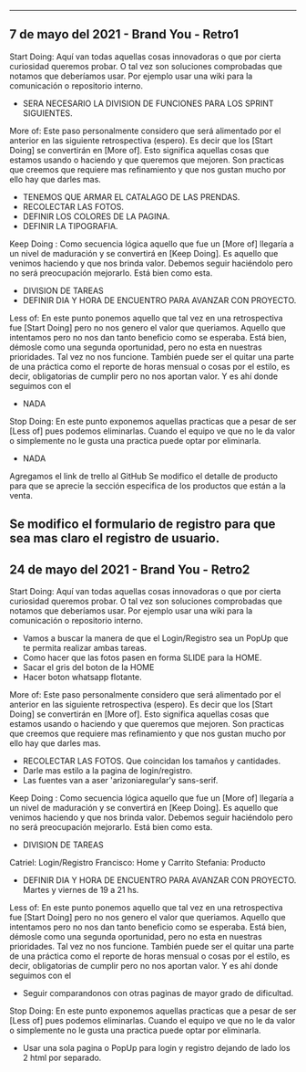 ---------------------------------------------------------------------------------------------------------------------------------------------
7 de mayo del 2021 - Brand You - Retro1
---------------------------------------------------------------------------------------------------------------------------------------------
Start Doing: Aquí van todas aquellas cosas innovadoras o que por cierta curiosidad queremos probar. O tal vez son soluciones comprobadas que notamos que deberíamos usar. Por ejemplo usar una wiki para la comunicación o repositorio interno.

- SERA NECESARIO LA DIVISION DE FUNCIONES PARA LOS SPRINT SIGUIENTES.


More of: Este paso personalmente considero que será alimentado por el anterior en las siguiente retrospectiva (espero). Es decir que los [Start Doing] se convertirán en [More of]. Esto significa aquellas cosas que estamos usando o haciendo y que queremos que mejoren. Son practicas que creemos que requiere mas refinamiento y que nos gustan mucho por ello hay que darles mas.

- TENEMOS QUE ARMAR EL CATALAGO DE LAS PRENDAS.
- RECOLECTAR LAS FOTOS.
- DEFINIR LOS COLORES DE LA PAGINA.
- DEFINIR LA TIPOGRAFIA.

Keep Doing : Como secuencia lógica aquello que fue un [More of] llegaría a un nivel de maduración y se convertirá en [Keep Doing]. Es aquello que venimos haciendo y que nos brinda valor. Debemos seguir haciéndolo pero no será preocupación mejorarlo. Está bien como esta.

- DIVISION DE TAREAS
- DEFINIR DIA Y HORA DE ENCUENTRO PARA AVANZAR CON PROYECTO.

Less of: En este punto ponemos aquello que tal vez en una retrospectiva fue [Start Doing] pero no nos genero el valor que queriamos. Aquello que intentamos pero no nos dan tanto beneficio como se esperaba. Está bien, démosle como una segunda oportunidad, pero no esta en nuestras prioridades. Tal vez no nos funcione. También puede ser el quitar una parte de una práctica como el reporte de horas mensual o cosas por el estilo, es decir, obligatorias de cumplir pero no nos aportan valor. Y es ahí donde seguimos con el

- NADA

Stop Doing: En este punto exponemos aquellas practicas que a pesar de ser [Less of] pues podemos eliminarlas. Cuando el equipo ve que no le da valor o simplemente no le gusta una practica puede optar por eliminarla.

- NADA


Agregamos el link de trello al GitHub
Se modifico el detalle de producto para que se aprecie la sección especifica de los productos que están a la venta.

Se modifico el formulario de registro para que sea mas claro el registro de usuario.
---------------------------------------------------------------------------------------------------------------------------------------------
24 de mayo del 2021 - Brand You - Retro2
---------------------------------------------------------------------------------------------------------------------------------------------
Start Doing: Aquí van todas aquellas cosas innovadoras o que por cierta curiosidad queremos probar. O tal vez son soluciones comprobadas que notamos que deberíamos usar. Por ejemplo usar una wiki para la comunicación o repositorio interno.

- Vamos a buscar la manera de que el Login/Registro sea un PopUp que te permita realizar ambas tareas.
- Como hacer que las fotos pasen en forma SLIDE para la HOME.
- Sacar el gris del boton de la HOME
- Hacer boton whatsapp flotante.

More of: Este paso personalmente considero que será alimentado por el anterior en las siguiente retrospectiva (espero). Es decir que los [Start Doing] se convertirán en [More of]. Esto significa aquellas cosas que estamos usando o haciendo y que queremos que mejoren. Son practicas que creemos que requiere mas refinamiento y que nos gustan mucho por ello hay que darles mas.

- RECOLECTAR LAS FOTOS. Que coincidan los tamaños y cantidades.
- Darle mas estilo a la pagina de login/registro.
- Las fuentes van a aser 'arizoniaregular'y sans-serif.

Keep Doing : Como secuencia lógica aquello que fue un [More of] llegaría a un nivel de maduración y se convertirá en [Keep Doing]. Es aquello que venimos haciendo y que nos brinda valor. Debemos seguir haciéndolo pero no será preocupación mejorarlo. Está bien como esta.

- DIVISION DE TAREAS

Catriel: Login/Registro
Francisco: Home y Carrito
Stefania: Producto

- DEFINIR DIA Y HORA DE ENCUENTRO PARA AVANZAR CON PROYECTO.
Martes y viernes de 19 a 21 hs.

Less of: En este punto ponemos aquello que tal vez en una retrospectiva fue [Start Doing] pero no nos genero el valor que queriamos. Aquello que intentamos pero no nos dan tanto beneficio como se esperaba. Está bien, démosle como una segunda oportunidad, pero no esta en nuestras prioridades. Tal vez no nos funcione. También puede ser el quitar una parte de una práctica como el reporte de horas mensual o cosas por el estilo, es decir, obligatorias de cumplir pero no nos aportan valor. Y es ahí donde seguimos con el

- Seguir comparandonos con otras paginas de mayor grado de dificultad.


Stop Doing: En este punto exponemos aquellas practicas que a pesar de ser [Less of] pues podemos eliminarlas. Cuando el equipo ve que no le da valor o simplemente no le gusta una practica puede optar por eliminarla.

- Usar una sola pagina o PopUp para login y registro dejando de lado los 2 html por separado.